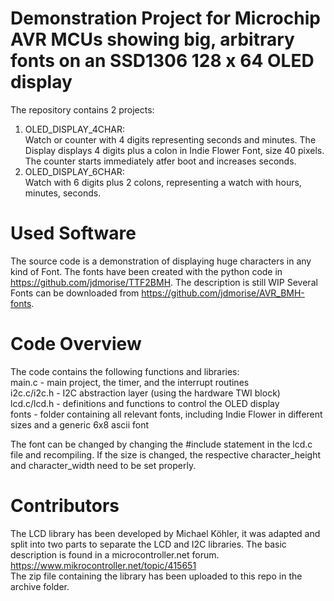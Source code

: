 # Demonstration Project for Microchip AVR MCUs showing big, arbitrary fonts on an SSD1306 128 x 64 OLED display

The repository contains 2 projects: 
1. OLED_DISPLAY_4CHAR:    
	Watch or counter with 4 digits representing seconds and minutes. The Display displays 4 digits plus a colon in Indie Flower Font, size 40 pixels. The counter starts immediately atfer boot and increases seconds. 
2. OLED_DISPLAY_6CHAR:    
	Watch with 6 digits plus 2 colons, representing a watch with hours, minutes, seconds. 
	
# Used Software
The source code is a demonstration of displaying huge characters in any kind of Font. The fonts have been created with the python code in https://github.com/jdmorise/TTF2BMH. The description is still WIP
Several Fonts can be downloaded from https://github.com/jdmorise/AVR_BMH-fonts. 

# Code Overview
The code contains the following functions and libraries:    
main.c - main project, the timer, and the interrupt routines   
i2c.c/i2c.h - I2C abstraction layer (using the hardware TWI block)   
lcd.c/lcd.h - definitions and functions to control the OLED display   
fonts - folder containing all relevant fonts, including Indie Flower in different sizes and a generic 6x8 ascii font

The font can be changed by changing the #include statement in the lcd.c file and recompiling. If the size is changed, the respective character_height and character_width need to be set properly. 

# Contributors
The LCD  library has been developed by Michael Köhler, it was adapted and split into two parts to separate the LCD and I2C libraries. The basic description is found in a microcontroller.net forum.    
https://www.mikrocontroller.net/topic/415651   
The zip file containing the library has been uploaded to this repo in the archive folder. 
